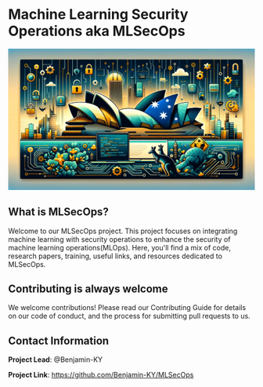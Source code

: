 # Machine Learning Security Operations aka MLSecOps
![MLSecOps Banner](https://github.com/Benjamin-KY/MLSecOps/blob/main/MLSecOpsV1.png)

## What is MLSecOps?
Welcome to our MLSecOps project. This project focuses on integrating machine learning with security operations to enhance the security of machine learning operations(MLOps). Here, you'll find a mix of code, research papers, training, useful links, and resources dedicated to MLSecOps.

## Contributing is always welcome
We welcome contributions! Please read our Contributing Guide for details on our code of conduct, and the process for submitting pull requests to us.

## Contact Information
**Project Lead**: @Benjamin-KY

**Project Link**: https://github.com/Benjamin-KY/MLSecOps 